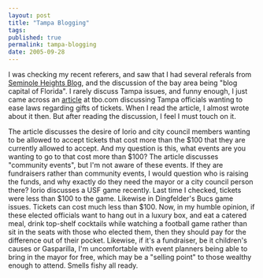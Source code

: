 ```yaml
---
layout: post
title: "Tampa Blogging"
tags: 
published: true
permalink: tampa-blogging
date: 2005-09-28
---
```


I was checking my recent referers, and saw that I had several referals from <a href="http://www.seminoleheights.blogspot.com">Seminole Heights Blog</a>, and the discussion of the bay area being "blog capital of Florida".   I rarely discuss Tampa issues, and funny enough, I just came across an <a href="http://news.tbo.com/news/MGBAWR2F6EE.html">article</a> at tbo.com discussing Tampa officials wanting to ease laws regarding gifts of tickets.  When I read the article, I almost wrote about it then.  But after reading the discussion, I feel I must touch on it. 
<!--more-->
The article discusses the desire of Iorio and city council members wanting to be allowed to accept tickets that cost more than the $100 that they are currently allowed to accept.  And my question is this, what events are you wanting to go to that cost more than $100?  The article discusses "community events", but I'm not aware of these events.  If they are fundraisers rather than community events, I would question who is raising the funds, and why exactly do they need the mayor or a city council person there?  Iorio discusses a USF game recently.  Last time I checked, tickets were less than $100 to the game.  Likewise in Dingfelder's Bucs game issues.  Tickets can cost much less than $100.  Now, in my humble opinion, if these elected officials want to hang out in a luxury box, and eat a catered meal, drink top-shelf cocktails while watching a football game rather than sit in the seats with those who elected them, then they should pay for the difference out of their pocket.  Likewise, if it's a fundraiser, be it children's causes or Gasparilla, I'm uncomfortable with event planners being able to bring in the mayor for free, which may be a "selling point" to those wealthy enough to attend.  Smells fishy all ready.
